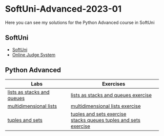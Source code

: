 # SoftUni-Advanced-2023-01
 Here you can see my solutions for the Python Advanced course in SoftUni
## SoftUni
- <a href="https://softuni.bg/">SoftUni</a>
- <a href="https://judge.softuni.org/Contests/#!/List/ByCategory/196/Python-Advanced">Online Judge System</a>
## Python Advanced
| Labs | Exercises|
| ---- | --------- |
| [lists as stacks and queues](https://github.com/DanieII/SoftUni-Advanced-2023-01/tree/main/lists_as_stacks_and_queues) | [lists as stacks and queues exercise](https://github.com/DanieII/SoftUni-Advanced-2023-01/tree/main/lists_as_stacks_and_queues_exercise) |
|[multidimensional lists](https://github.com/DanieII/SoftUni-Advanced-2023-01/tree/main/multidimensional_lists) | [multidimensional lists exercise](https://github.com/DanieII/SoftUni-Advanced-2023-01/tree/main/multidimensional_lists_exercise) |
| [tuples and sets](https://github.com/DanieII/SoftUni-Advanced-2023-01/tree/main/tuples_and_sets) | [tuples and sets exercise](https://github.com/DanieII/SoftUni-Advanced-2023-01/tree/main/tuples_and_sets_exercise) <br> [stacks queues tuples and sets exercise](https://github.com/DanieII/SoftUni-Advanced-2023-01/tree/main/stacks_queues_tuples_and_sets_exercise) |
